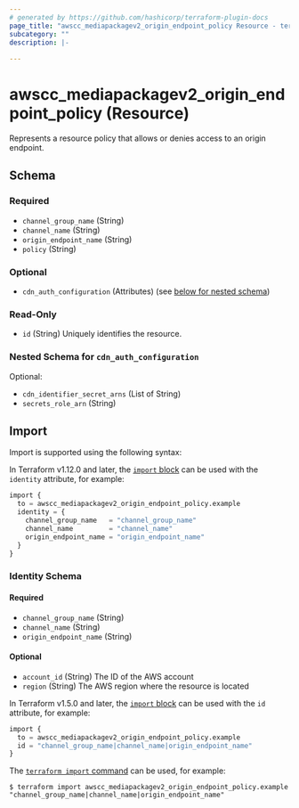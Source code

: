```yaml
---
# generated by https://github.com/hashicorp/terraform-plugin-docs
page_title: "awscc_mediapackagev2_origin_endpoint_policy Resource - terraform-provider-awscc"
subcategory: ""
description: |-
  
---
```


# awscc_mediapackagev2_origin_endpoint_policy (Resource)

<p>Represents a resource policy that allows or denies access to an origin endpoint.</p>



<!-- schema generated by tfplugindocs -->
## Schema

### Required

- `channel_group_name` (String)
- `channel_name` (String)
- `origin_endpoint_name` (String)
- `policy` (String)

### Optional

- `cdn_auth_configuration` (Attributes) (see [below for nested schema](#nestedatt--cdn_auth_configuration))

### Read-Only

- `id` (String) Uniquely identifies the resource.

<a id="nestedatt--cdn_auth_configuration"></a>
### Nested Schema for `cdn_auth_configuration`

Optional:

- `cdn_identifier_secret_arns` (List of String)
- `secrets_role_arn` (String)

## Import

Import is supported using the following syntax:

In Terraform v1.12.0 and later, the [`import` block](https://developer.hashicorp.com/terraform/language/import) can be used with the `identity` attribute, for example:

```terraform
import {
  to = awscc_mediapackagev2_origin_endpoint_policy.example
  identity = {
    channel_group_name   = "channel_group_name"
    channel_name         = "channel_name"
    origin_endpoint_name = "origin_endpoint_name"
  }
}
```

<!-- schema generated by tfplugindocs -->
### Identity Schema

#### Required

- `channel_group_name` (String)
- `channel_name` (String)
- `origin_endpoint_name` (String)

#### Optional

- `account_id` (String) The ID of the AWS account
- `region` (String) The AWS region where the resource is located

In Terraform v1.5.0 and later, the [`import` block](https://developer.hashicorp.com/terraform/language/import) can be used with the `id` attribute, for example:

```terraform
import {
  to = awscc_mediapackagev2_origin_endpoint_policy.example
  id = "channel_group_name|channel_name|origin_endpoint_name"
}
```

The [`terraform import` command](https://developer.hashicorp.com/terraform/cli/commands/import) can be used, for example:

```shell
$ terraform import awscc_mediapackagev2_origin_endpoint_policy.example "channel_group_name|channel_name|origin_endpoint_name"
```
